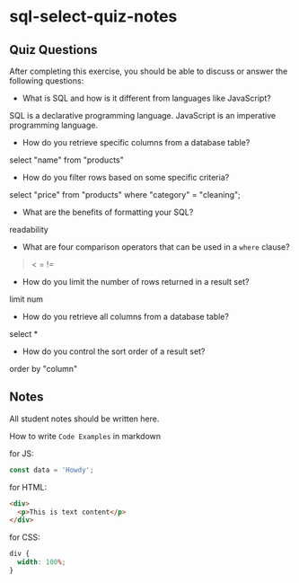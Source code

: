 # sql-select-quiz-notes

## Quiz Questions

After completing this exercise, you should be able to discuss or answer the following questions:

- What is SQL and how is it different from languages like JavaScript?

SQL is a declarative programming language. JavaScript is an imperative programming language.

- How do you retrieve specific columns from a database table?

select "name" from "products"

- How do you filter rows based on some specific criteria?

select "price" from "products" where "category" = "cleaning";

- What are the benefits of formatting your SQL?

readability

- What are four comparison operators that can be used in a `where` clause?

> < = !=

- How do you limit the number of rows returned in a result set?

limit num

- How do you retrieve all columns from a database table?

select \*

- How do you control the sort order of a result set?

order by "column"

## Notes

All student notes should be written here.

How to write `Code Examples` in markdown

for JS:

```javascript
const data = 'Howdy';
```

for HTML:

```html
<div>
  <p>This is text content</p>
</div>
```

for CSS:

```css
div {
  width: 100%;
}
```
